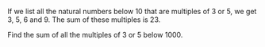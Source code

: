   <p>If we list all the natural numbers below 10 that are multiples of 3 or 5, we get 3, 5, 6 and 9. The sum of these multiples is 23.</p>  <p>Find the sum of all the multiples of 3 or 5 below 1000.</p>    